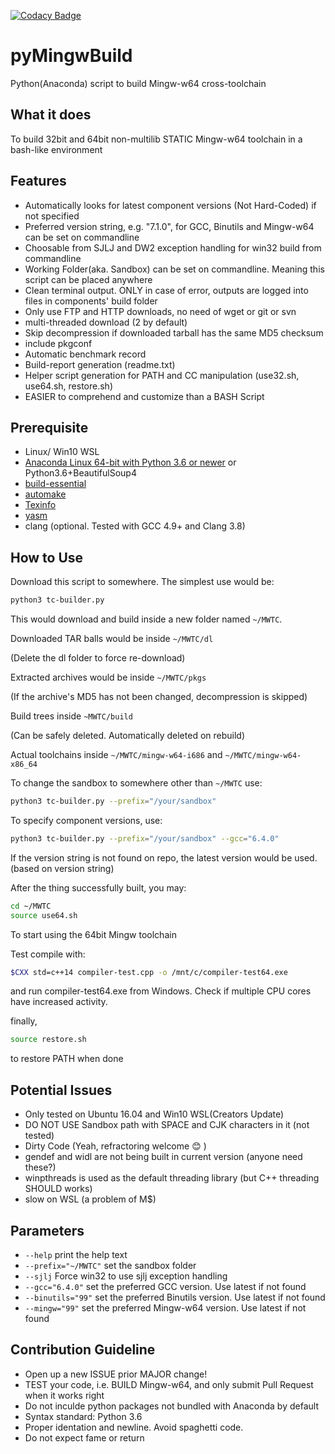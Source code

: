 [![Codacy Badge](https://api.codacy.com/project/badge/Grade/c50c40979103401db073a3e0ef349596)](https://www.codacy.com/app/MaverickTse/pyMingwBuild?utm_source=github.com&amp;utm_medium=referral&amp;utm_content=MaverickTse/pyMingwBuild&amp;utm_campaign=Badge_Grade)
 
# pyMingwBuild
Python(Anaconda) script to build Mingw-w64 cross-toolchain


## What it does
To build 32bit and 64bit non-multilib STATIC Mingw-w64 toolchain in a bash-like environment


## Features
- Automatically looks for latest component versions (Not Hard-Coded) if not specified
- Preferred version string, e.g. "7.1.0", for GCC, Binutils and Mingw-w64 can be set on commandline
- Choosable from SJLJ and DW2 exception handling for win32 build from commandline
- Working Folder(aka. Sandbox) can be set on commandline. Meaning this script can be placed anywhere
- Clean terminal output. ONLY in case of error, outputs are logged into files in components' build folder
- Only use FTP and HTTP downloads, no need of wget or git or svn
- multi-threaded download (2 by default)
- Skip decompression if downloaded tarball has the same MD5 checksum
- include pkgconf
- Automatic benchmark record
- Build-report generation (readme.txt)
- Helper script generation for PATH and CC manipulation (use32.sh, use64.sh, restore.sh)
- EASIER to comprehend and customize than a BASH Script


## Prerequisite
- Linux/ Win10 WSL
- [Anaconda Linux 64-bit with Python 3.6 or newer](https://www.continuum.io/downloads) or Python3.6+BeautifulSoup4
- [build-essential](https://packages.ubuntu.com/xenial/build-essential)
- [automake](https://packages.ubuntu.com/xenial/automake)
- [Texinfo](https://packages.ubuntu.com/xenial/texinfo)
- [yasm](https://packages.ubuntu.com/xenial/yasm)
- clang (optional. Tested with GCC 4.9+ and Clang 3.8)


## How to Use
Download this script to somewhere. The simplest use would be:

```bash
python3 tc-builder.py
```

This would download and build inside a new folder named ```~/MWTC```.

Downloaded TAR balls would be inside ```~/MWTC/dl```

(Delete the dl folder to force re-download)

Extracted archives would be inside ```~/MWTC/pkgs```

(If the archive's MD5 has not been changed, decompression is skipped)

Build trees inside ```~MWTC/build```

(Can be safely deleted. Automatically deleted on rebuild)

Actual toolchains inside ```~/MWTC/mingw-w64-i686``` and ```~/MWTC/mingw-w64-x86_64```

To change the sandbox to somewhere other than ```~/MWTC``` use:

```bash
python3 tc-builder.py --prefix="/your/sandbox"
```

To specify component versions, use:

```bash
python3 tc-builder.py --prefix="/your/sandbox" --gcc="6.4.0"
```

If the version string is not found on repo, the latest version would be used. (based on version string)

After the thing successfully built, you may:

```bash
cd ~/MWTC
source use64.sh
```

To start using the 64bit Mingw toolchain

Test compile with:

```bash
$CXX std=c++14 compiler-test.cpp -o /mnt/c/compiler-test64.exe
```

and run compiler-test64.exe from Windows. Check if multiple CPU cores have increased activity.

finally,

```bash
source restore.sh
```

to restore PATH when done

## Potential Issues
- Only tested on Ubuntu 16.04 and Win10 WSL(Creators Update)
- DO NOT USE Sandbox path with SPACE and CJK characters in it (not tested)
- Dirty Code (Yeah, refractoring welcome :blush: )
- gendef and widl are not being built in current version (anyone need these?)
- winpthreads is used as the default threading library (but C++ threading SHOULD works)
- slow on WSL (a problem of M$)


## Parameters
- ```--help``` print the help text
- ```--prefix="~/MWTC"``` set the sandbox folder
- ```--sjlj``` Force win32 to use sjlj exception handling
- ```--gcc="6.4.0"``` set the preferred GCC version. Use latest if not found
- ```--binutils="99"``` set the preferred Binutils version. Use latest if not found
- ```--mingw="99"``` set the preferred Mingw-w64 version. Use latest if not found

## Contribution Guideline
- Open up a new ISSUE prior MAJOR change!
- TEST your code, i.e. BUILD Mingw-w64, and only submit Pull Request when it works right
- Do not inculde python packages not bundled with Anaconda by default
- Syntax standard: Python 3.6
- Proper identation and newline. Avoid spaghetti code.
- Do not expect fame or return
